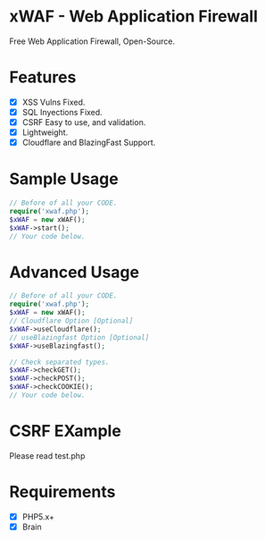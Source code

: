 # xWAF - Web Application Firewall
Free Web Application Firewall, Open-Source.

# Features

- [x] XSS Vulns Fixed.
- [x] SQL Inyections Fixed.
- [x] CSRF Easy to use, and validation.
- [x] Lightweight.
- [x] Cloudflare and BlazingFast Support.

# Sample Usage
```php
// Before of all your CODE.
require('xwaf.php');
$xWAF = new xWAF();
$xWAF->start();
// Your code below.
```
# Advanced Usage
```php
// Before of all your CODE.
require('xwaf.php');
$xWAF = new xWAF();
// Cloudflare Option [Optional]
$xWAF->useCloudflare();
// useBlazingfast Option [Optional]
$xWAF->useBlazingfast();

// Check separated types.
$xWAF->checkGET();
$xWAF->checkPOST();
$xWAF->checkCOOKIE();
// Your code below.
```
# CSRF EXample
Please read test.php

# Requirements

- [x] PHP5.x+
- [x] Brain
